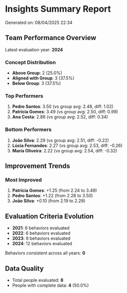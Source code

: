 # Insights Summary Report

Generated on: 08/04/2025 22:34

## Team Performance Overview

Latest evaluation year: **2024**

### Concept Distribution

- **Above Group**: 2 (25.0%)
- **Aligned with Group**: 3 (37.5%)
- **Below Group**: 3 (37.5%)

### Top Performers

1. **Pedro Santos**: 3.50 (vs group avg: 2.48, diff: 1.02)
2. **Patrícia Gomes**: 3.49 (vs group avg: 2.50, diff: 0.99)
3. **Ana Costa**: 2.86 (vs group avg: 2.52, diff: 0.34)

### Bottom Performers

1. **João Silva**: 2.29 (vs group avg: 2.51, diff: -0.22)
2. **Lúcia Fernandes**: 2.27 (vs group avg: 2.53, diff: -0.26)
3. **Maria Oliveira**: 2.22 (vs group avg: 2.54, diff: -0.32)

## Improvement Trends

### Most Improved

1. **Patrícia Gomes**: +1.25 (from 2.24 to 3.49)
2. **Pedro Santos**: +1.22 (from 2.28 to 3.50)
3. **João Silva**: +0.10 (from 2.19 to 2.29)

## Evaluation Criteria Evolution

- **2021**: 6 behaviors evaluated
- **2022**: 6 behaviors evaluated
- **2023**: 9 behaviors evaluated
- **2024**: 12 behaviors evaluated

Behaviors consistent across all years: **0**

## Data Quality

- Total people evaluated: **8**
- People with complete data: **4** (50.0%)
